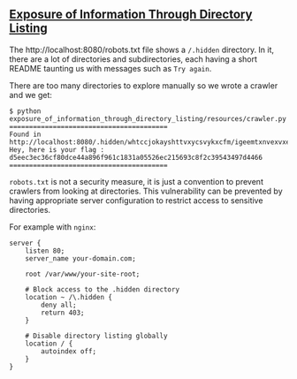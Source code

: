 ## [Exposure of Information Through Directory Listing](https://cwe.mitre.org/data/definitions/548.html)

The http://localhost:8080/robots.txt file shows a `/.hidden` directory. In it, there are a lot of directories and subdirectories, each having a short README taunting us with messages such as `Try again`.

There are too many directories to explore manually so we wrote a crawler and we get:

```console
$ python exposure_of_information_through_directory_listing/resources/crawler.py
========================================
Found in http://localhost:8080/.hidden/whtccjokayshttvxycsvykxcfm/igeemtxnvexvxezqwntmzjltkt/lmpanswobhwcozdqixbowvbrhw/README:
Hey, here is your flag : d5eec3ec36cf80dce44a896f961c1831a05526ec215693c8f2c39543497d4466
========================================
```

`robots.txt` is not a security measure, it is just a convention to prevent crawlers from looking at directories. This vulnerability can be prevented by having appropriate server configuration to restrict access to sensitive directories.

For example with `nginx`:

```
server {
    listen 80;
    server_name your-domain.com;

    root /var/www/your-site-root;

    # Block access to the .hidden directory
    location ~ /\.hidden {
        deny all;
        return 403;
    }

    # Disable directory listing globally
    location / {
        autoindex off;
    }
}
```
